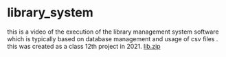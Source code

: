 # library_system
this is a video of the execution of the library management system software which is typically based on database management and usage of csv files . this was created as a class 12th project in 2021.
[lib.zip](https://github.com/Harshita-9/library_system/files/12746006/lib.zip)
